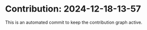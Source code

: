 # Contribution: 2024-12-18-13-57
This is an automated commit to keep the contribution graph active.
